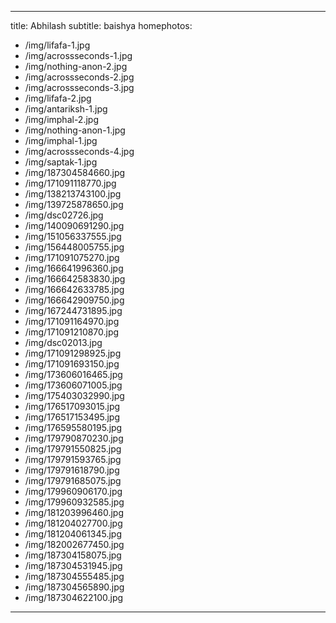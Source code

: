 ---
title: Abhilash
subtitle: baishya
homephotos:
  - /img/lifafa-1.jpg
  - /img/acrossseconds-1.jpg
  - /img/nothing-anon-2.jpg
  - /img/acrossseconds-2.jpg
  - /img/acrossseconds-3.jpg
  - /img/lifafa-2.jpg
  - /img/antariksh-1.jpg
  - /img/imphal-2.jpg
  - /img/nothing-anon-1.jpg
  - /img/imphal-1.jpg
  - /img/acrossseconds-4.jpg
  - /img/saptak-1.jpg
  - /img/187304584660.jpg
  - /img/171091118770.jpg
  - /img/138213743100.jpg
  - /img/139725878650.jpg
  - /img/dsc02726.jpg
  - /img/140090691290.jpg
  - /img/151056337555.jpg
  - /img/156448005755.jpg
  - /img/171091075270.jpg
  - /img/166641996360.jpg
  - /img/166642583830.jpg
  - /img/166642633785.jpg
  - /img/166642909750.jpg
  - /img/167244731895.jpg
  - /img/171091164970.jpg
  - /img/171091210870.jpg
  - /img/dsc02013.jpg
  - /img/171091298925.jpg
  - /img/171091693150.jpg
  - /img/173606016465.jpg
  - /img/173606071005.jpg
  - /img/175403032990.jpg
  - /img/176517093015.jpg
  - /img/176517153495.jpg
  - /img/176595580195.jpg
  - /img/179790870230.jpg
  - /img/179791550825.jpg
  - /img/179791593765.jpg
  - /img/179791618790.jpg
  - /img/179791685075.jpg
  - /img/179960906170.jpg
  - /img/179960932585.jpg
  - /img/181203996460.jpg
  - /img/181204027700.jpg
  - /img/181204061345.jpg
  - /img/182002677450.jpg
  - /img/187304158075.jpg
  - /img/187304531945.jpg
  - /img/187304555485.jpg
  - /img/187304565890.jpg
  - /img/187304622100.jpg
  ---

